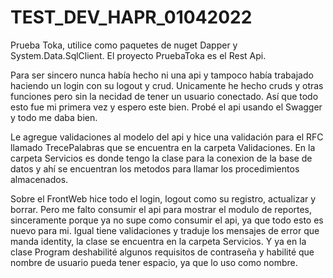 # TEST_DEV_HAPR_01042022
Prueba Toka, utilice como paquetes de nuget Dapper y System.Data.SqlClient.
El proyecto PruebaToka es el Rest Api.

Para ser sincero nunca había hecho ni una api y tampoco había trabajado haciendo un login con su logout y crud.
Unicamente he hecho cruds y otras funciones pero sin la necidad de tener un usuario conectado. Así que todo esto fue mi primera vez y espero este bien.
Probé el api usando el Swagger y todo me daba bien.

Le agregue validaciones al modelo del api y hice una validación para el RFC llamado TrecePalabras que se encuentra en la carpeta Validaciones.
En la carpeta Servicios es donde tengo la clase para la conexion de la base de datos y ahí se encuentran los metodos para llamar los procedimientos almacenados.

Sobre el FrontWeb hice todo el login, logout como su registro, actualizar y borrar. Pero me falto consumir el api para mostrar el modulo de reportes, 
sinceramente porque ya no supe como consumir el api, ya que todo esto es nuevo para mi. Igual tiene validaciones y traduje los mensajes de error que manda
identity, la clase se encuentra en la carpeta Servicios. Y ya en la clase Program deshabilité algunos requisitos de contraseña y habilité que nombre de usuario
pueda tener espacio, ya que lo uso como nombre.
